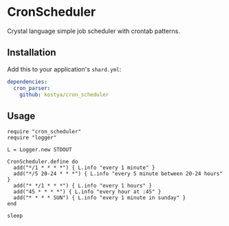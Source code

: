# CronScheduler

Crystal language simple job scheduler with crontab patterns.

## Installation


Add this to your application's `shard.yml`:

```yaml
dependencies:
  cron_parser:
    github: kostya/cron_scheduler
```


## Usage


```crystal
require "cron_scheduler"
require "logger"

L = Logger.new STDOUT

CronScheduler.define do
  add("*/1 * * * *") { L.info "every 1 minute" }
  add("*/5 20-24 * * *") { L.info "every 5 minute between 20-24 hours" }
  add("* */1 * * *") { L.info "every 1 hours" }
  add("45 * * * *") { L.info "every hour at :45" }
  add("* * * * SUN") { L.info "every 1 minute in sunday" }
end

sleep
```

